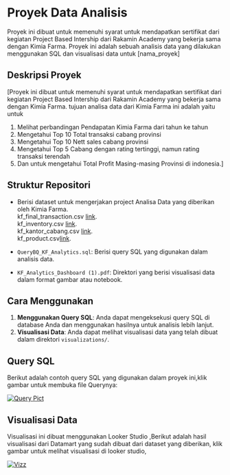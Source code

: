 # Proyek Data Analisis

Proyek ini dibuat untuk memenuhi syarat untuk mendapatkan sertifikat dari kegiatan Project Based Intership dari Rakamin Academy yang bekerja sama dengan Kimia Farma.
Proyek ini adalah sebuah analisis data yang dilakukan menggunakan SQL dan visualisasi data untuk [nama_proyek]
## Deskripsi Proyek

[Proyek ini dibuat untuk memenuhi syarat untuk mendapatkan sertifikat dari kegiatan Project Based Intership dari Rakamin Academy yang bekerja sama dengan Kimia Farma. tujuan analisa data dari Kimia Farma ini adalah yaitu untuk
1. Melihat perbandingan Pendapatan Kimia Farma dari tahun ke tahun
2. Mengetahui Top 10 Total transaksi cabang provinsi
3. Mengetahui Top 10 Nett sales cabang provinsi
4. Mengetahui Top 5 Cabang dengan rating tertinggi, namun rating transaksi terendah
5. Dan untuk mengetahui Total Profit Masing-masing Provinsi di indonesia.]

## Struktur Repositori
- Berisi dataset untuk mengerjakan project Analisa Data yang diberikan oleh Kimia Farma.<br>
  kf_final_transaction.csv [link](https://drive.google.com/file/d/1iDOBdKZ4-kkLhpklQWWrsFvACtI7MCz3/view?usp=sharing).<br>
  kf_inventory.csv [link](https://drive.google.com/file/d/1ihtG2t0V1AO0IAGkGwQaqtba6AxDEKDI/view?usp=sharing).<br>
  kf_kantor_cabang.csv [link](https://drive.google.com/file/d/1vzaasqIeXqqe_jI99dNLaa8nxnoe9OWW/view?usp=sharing).<br>
  kf_product.csv[link](https://drive.google.com/file/d/1739wO7BwtVStHCA4Dcj9xGhlc_blBNbT/view?usp=sharing).<br>


- `QueryBQ_KF_Analytics.sql`: Berisi query SQL yang digunakan dalam analisis data.
- `KF_Analytics_Dashboard (1).pdf`: Direktori yang berisi visualisasi data dalam format gambar atau notebook.

## Cara Menggunakan

1. **Menggunakan Query SQL**: Anda dapat mengeksekusi query SQL di database Anda dan menggunakan hasilnya untuk analisis lebih lanjut.
2. **Visualisasi Data**: Anda dapat melihat visualisasi data yang telah dibuat dalam direktori `visualizations/`.

## Query SQL

Berikut adalah contoh query SQL yang digunakan dalam proyek ini,klik gambar untuk membuka file Querynya:

[![Query Pict](https://github.com/mfathurohman/Documenting_project/assets/134922083/62da83d5-6498-4d9c-ad88-c1ee9b9781f0)](https://github.com/mfathurohman/Documenting_project/blob/6829690e24b7f8c0751c9b8c59bc4e27a51cdb0e/QueryBQ_KF_Analytics.sql)

## Visualisasi Data

Visualisasi ini dibuat menggunakan Looker Studio ,Berikut adalah hasil visualisasi dari Datamart yang sudah dibuat dari dataset yang diberikan, klik gambar untuk melihat visualisasi di looker studio,

[![Vizz](https://github.com/mfathurohman/Documenting_project/assets/134922083/2ae88af4-c14c-4deb-9f00-99b4f1786918)](https://lookerstudio.google.com/reporting/d54f0b51-13ea-4a6d-9c3b-0cfab354a12d)




